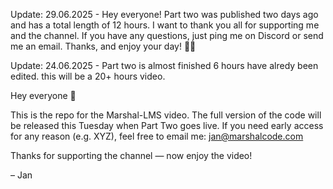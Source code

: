 Update: 29.06.2025 - Hey everyone! Part two was published two days ago and has a total length of 12 hours. I want to thank you all for supporting me and the channel. If you have any questions, just ping me on Discord or send me an email. Thanks, and enjoy your day! 🫶🏻

Update: 24.06.2025 - Part two is almost finished 6 hours have alredy been edited. this will be a 20+ hours video.

Hey everyone 👋

This is the repo for the Marshal-LMS video.
The full version of the code will be released this Tuesday when Part Two goes live.
If you need early access for any reason (e.g. XYZ), feel free to email me: jan@marshalcode.com

Thanks for supporting the channel —
now enjoy the video!

– Jan
